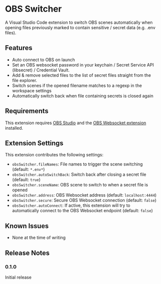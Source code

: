 # OBS Switcher

A Visual Studio Code extension to switch OBS scenes automatically when opening files previously marked to contain sensitive / secret data (e.g. .env files).

## Features

- Auto connect to OBS on launch
- Set an OBS websocket password in your keychain / Secret Service API (libsecret) / Credential Vault.
- Add & remove selected files to the list of secret files straight from the file explorer.
- Switch scenes if the opened filename matches to a regexp in the workspace settings
- Automatically switch back when file containing secrets is closed again

## Requirements

This extension requires [OBS Studio](https://obsproject.com/) and the [OBS Websocket extension](https://github.com/Palakis/obs-websocket) installed.

## Extension Settings

This extension contributes the following settings:

- `obsSwitcher.fileNames`: File names to trigger the scene switching (default: `*.env*`)
- `obsSwitcher.autoSwitchBack`: Switch back after closing a secret file (default: `true`)
- `obsSwitcher.sceneName`: OBS scene to switch to when a secret file is opened
- `obsSwitcher.address`: OBS Websocket address (default: `localhost:4444`)
- `obsSwitcher.secure`: Secure OBS Websocket connection (default: `false`)
- `obsSwitcher.autoConnect`: If active, this extension will try to automatically connect to the OBS Websocket endpoint (default: `false`)

## Known Issues

- None at the time of writing

## Release Notes

### 0.1.0

Initial release
